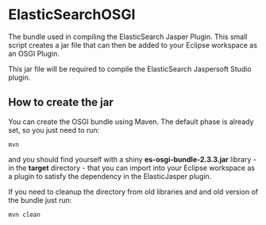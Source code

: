 ElasticSearchOSGI
=================

The bundle used in compiling the ElasticSearch Jasper Plugin. This small
script creates a jar file that can then be added to your Eclipse workspace
as an OSGI Plugin.

This jar file will be required to compile the ElasticSearch Jaspersoft
Studio plugin.

How to create the jar
---------------------

You can create the OSGI bundle using Maven. The default phase is already set, so you just
need to run:

	mvn

and you should find yourself with a shiny **es-osgi-bundle-2.3.3.jar** library - in
the **target** directory - that you can import into your Eclipse workspace as a plugin to
satisfy the dependency in the ElasticJasper plugin.

If you need to cleanup the directory from old libraries and and old version of the bundle just run:

	mvn clean
